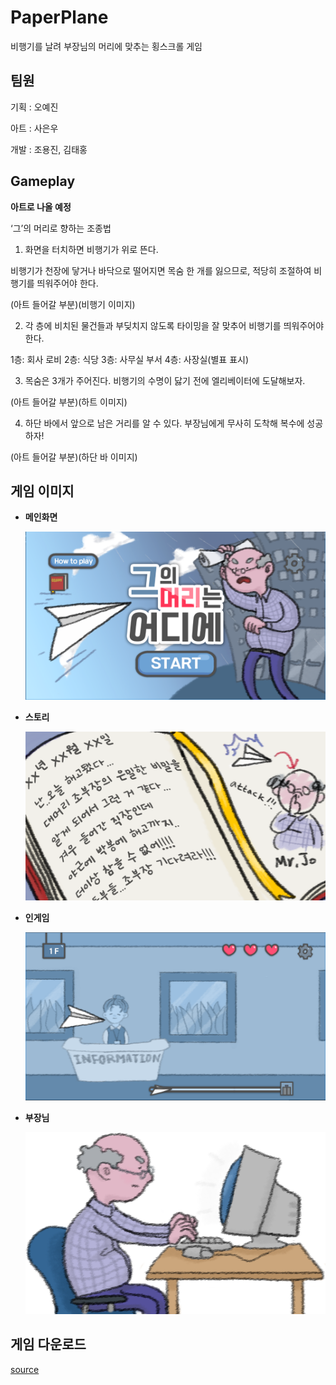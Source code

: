 # PaperPlane
비행기를 날려 부장님의 머리에 맞추는 횡스크롤 게임

## 팀원
기획 : 오예진

아트 : 사은우

개발 : 조용진, 김태홍

## Gameplay
**아트로 나올 예정**

  <How to play>

  ‘그’의 머리로 향하는 조종법

  1.	화면을 터치하면 비행기가 위로 뜬다. 

  비행기가 천장에 닿거나 바닥으로 떨어지면 목숨 한 개를 잃으므로, 적당히 조절하여 비행기를 띄워주어야 한다.

  (아트 들어갈 부분)(비행기 이미지)

  2.	각 층에 비치된 물건들과 부딪치지 않도록 타이밍을 잘 맞추어 비행기를 띄워주어야 한다.

  1층: 회사 로비 2층: 식당 3층: 사무실 부서 4층: 사장실(별표 표시)

  3.	목숨은 3개가 주어진다. 비행기의 수명이 닳기 전에 엘리베이터에 도달해보자. 

  (아트 들어갈 부분)(하트 이미지)

  4.	하단 바에서 앞으로 남은 거리를 알 수 있다. 부장님에게 무사히 도착해 복수에 성공하자!  

  (아트 들어갈 부분)(하단 바 이미지)

## 게임 이미지

* **메인화면**

  ![메인](./images/main.png)

* **스토리**

  ![스토리](./images/diary.png)

* **인게임**

  ![인게임](./images/ingame.png)

* **부장님**

  ![부장](./images/boojang.png)

## 게임 다운로드

[source]()
